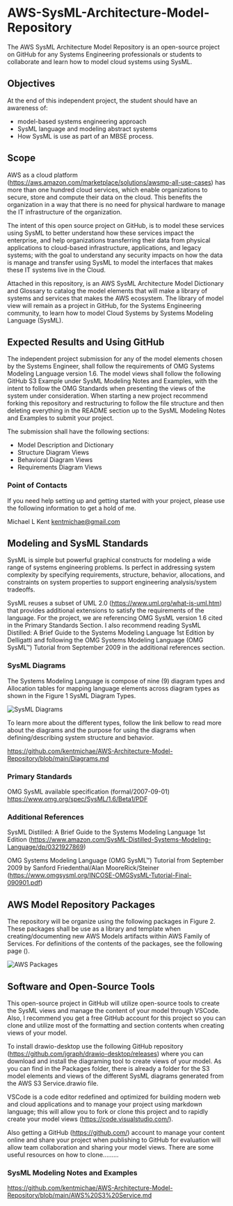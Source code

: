 # AWS-SysML-Architecture-Model-Repository

The AWS SysML Architecture Model Repository is an open-source project on GitHub for any Systems Engineering professionals or students to collaborate and learn how to model cloud systems using SysML.

## Objectives

At the end of this independent project, the student should have an awareness of:

- model-based systems engineering approach
- SysML language and modeling abstract systems
- How SysML is use as part of an MBSE process.

## Scope

AWS as a cloud platform (<https://aws.amazon.com/marketplace/solutions/awsmp-all-use-cases>) has more than one hundred cloud services, which enable organizations to secure, store and compute their data on the cloud. This benefits the organization in a way that there is no need for physical hardware to manage the IT infrastructure of the organization.

The intent of this open source project on GitHub, is to model these services using SysML to better understand how these services impact the enterprise, and help organizations transferring their data from physical applications to cloud-based infrastructure, applications, and legacy systems; with the goal to understand any security impacts on how the data is manage and transfer using SysML to model the interfaces that makes these IT systems live in the Cloud.

Attached in this repository, is an AWS SysML Architecture Model Dictionary and Glossary to catalog the model elements that will make a library of systems and services that makes the AWS ecosystem. The library of model view will remain as a project in GitHub, for the Systems Engineering community, to learn how to model Cloud Systems by Systems Modeling Language (SysML).

## Expected Results and Using GitHub

The independent project submission for any of the model elements chosen by the Systems Engineer, shall follow the requirements of OMG Systems Modeling Language version 1.6. The model views shall follow the following GitHub S3 Example under SysML Modeling Notes and Examples, with the intent to follow the OMG Standards when presenting the views of the system under consideration. When starting a new project recommend forking this repository and restructuring to follow the file structure and then deleting everything in the README section up to the SysML Modeling Notes and Examples to submit your project.

The submission shall have the following sections:

- Model Description and Dictionary
- Structure Diagram Views
- Behavioral Diagram Views
- Requirements Diagram Views

### Point of Contacts

If you need help setting up and getting started with your project, please use the following information to get a hold of me.

Michael L Kent
kentmichae@gmail.com

## Modeling and SysML Standards

SysML is simple but powerful graphical constructs for modeling a wide range of systems engineering problems. Is perfect in addressing system complexity by specifying requirements, structure, behavior, allocations, and constraints on system properties to support engineering analysis/system tradeoffs.

SysML reuses a subset of UML 2.0 (<https://www.uml.org/what-is-uml.htm>) that provides additional extensions to satisfy the requirements of the language. For the project, we are referencing OMG SysML version 1.6 cited in the Primary Standards Section. I also recommend reading SysML Distilled: A Brief Guide to the Systems Modeling Language 1st Edition by Delligatti and following the OMG Systems Modeling Language
(OMG SysML™) Tutorial from September 2009 in the additional references section.

### SysML Diagrams

The Systems Modeling Language is compose of nine (9) diagram types and Allocation tables for mapping language elements across diagram types as shown in the Figure 1 SysML Diagram Types.

![SysML Diagrams](https://github.com/kentmichae/AWS-Architecture-Model-Repository/blob/main/Views/SysML_Diagrams.svg)

To learn more about the different types, follow the link bellow to read more about the diagrams and the purpose for using the diagrams when defining/describing system structure and behavior.

<https://github.com/kentmichae/AWS-Architecture-Model-Repository/blob/main/Diagrams.md>

### Primary Standards

OMG SysML available specification (formal/2007-09-01)
<https://www.omg.org/spec/SysML/1.6/Beta1/PDF>

### Additional References

SysML Distilled: A Brief Guide to the Systems Modeling Language 1st Edition
(<https://www.amazon.com/SysML-Distilled-Systems-Modeling-Language/dp/0321927869>)

OMG Systems Modeling Language (OMG SysML™) Tutorial from September 2009 by Sanford Friedenthal/Alan MooreRick/Steiner (<https://www.omgsysml.org/INCOSE-OMGSysML-Tutorial-Final-090901.pdf>)

## AWS Model Repository Packages

The repository will be organize using the following packages in Figure 2. These packages shall be use as a library and template when creating/documenting new AWS Models artifacts within AWS Family of Services. For definitions of the contents of the packages, see the following page ().

![AWS Packages](https://github.com/kentmichae/AWS-Architecture-Model-Repository/blob/main/AWS%20Packages/AWS%20Packages.svg)

## Software and Open-Source Tools
 
This open-source project in GitHub will utilize open-source tools to create the SysML views and manage the content of your model through VSCode. Also, I recommend you get a free GitHub account for this project so you can clone and utilize most of the formatting and section contents when creating views of your model.

To install drawio-desktop use the following GitHub repository (<https://github.com/jgraph/drawio-desktop/releases>) where you can download and install the diagraming tool to create views of your model. As you can find in the Packages folder, there is already a folder for the S3 model elements and views of the different SysML diagrams generated from the AWS S3 Service.drawio file.

VSCode is a code editor redefined and optimized for building modern web and cloud applications and to manage your project using markdown language; this will allow you to fork or clone this project and to rapidly create your model views (<https://code.visualstudio.com/>).

Also getting a GitHub (<https://github.com/>) account to manage your content online and share your project when publishing to GitHub for evaluation will allow team collaboration and sharing your model views. There are some useful resources on how to clone.........

### SysML Modeling Notes and Examples

<https://github.com/kentmichae/AWS-Architecture-Model-Repository/blob/main/AWS%20S3%20Service.md>
